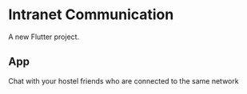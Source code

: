 # Intranet Communication

A new Flutter project.

## App

Chat with your hostel friends who are connected to the same network
